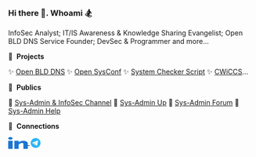 ### Hi there 👋. Whoami 🏂

InfoSec Analyst; IT/IS Awareness & Knowledge Sharing Evangelist; Open BLD DNS Service Founder; DevSec & Programmer and more...

🌱  &nbsp;**Projects**

✨ [Open BLD DNS](https://lab.sys-adm.in/) ✨ [Open SysConf](https://sysconf.io/) ✨ [System Checker Script](https://system-checks.org/) ✨ [CWiCCS](https://cwiccs.sys-adm.in/)...

🤝  &nbsp;**Publics**

📯 [Sys-Admin & InfoSec Channel](https://t.me/sysadm_in_channel) 📯 [Sys-Admin Up](https://t.me/sysadm_in_up) 📯 [Sys-Admin Forum](https://forum.sys-adm.in/) 📯 [Sys-Admin Help](https://t.me/sysadm_in)

🔗  &nbsp;**Connections**
<p align="left">
<a href="https://www.linkedin.com/in/yevgeniy-goncharov/" target="blank">
    <img align="center" src="res/linkedin.svg" alt="m0zgen" height="24" width="40" />
</a>
<!-- <a href="https://stackoverflow.com/users/1928123/m0zgen" target="blank">
    <img align="center" src="res/stackoverflow.svg" alt="user:1928123" height="30" width="40" />
</a> -->
<a href="https://t.me/sysadm_in_channel" target="blank">
    <img align="center" src="res/telegram.gif" alt="Sys-Admin & InfoSec Channel" height="24" />
</a>
</p>

<!--
**m0zgen/m0zgen** is a ✨ _special_ ✨ repository because its `README.md` (this file) appears on your GitHub profile.

Here are some ideas to get you started:

- 🔭 I’m currently working on ...
- 🌱 I’m currently learning ...
- 👯 I’m looking to collaborate on ...
- 🤔 I’m looking for help with ...
- 💬 Ask me about ...
- 📫 How to reach me: ...
- 😄 Pronouns: ...
- ⚡ Fun fact: ...
-->


